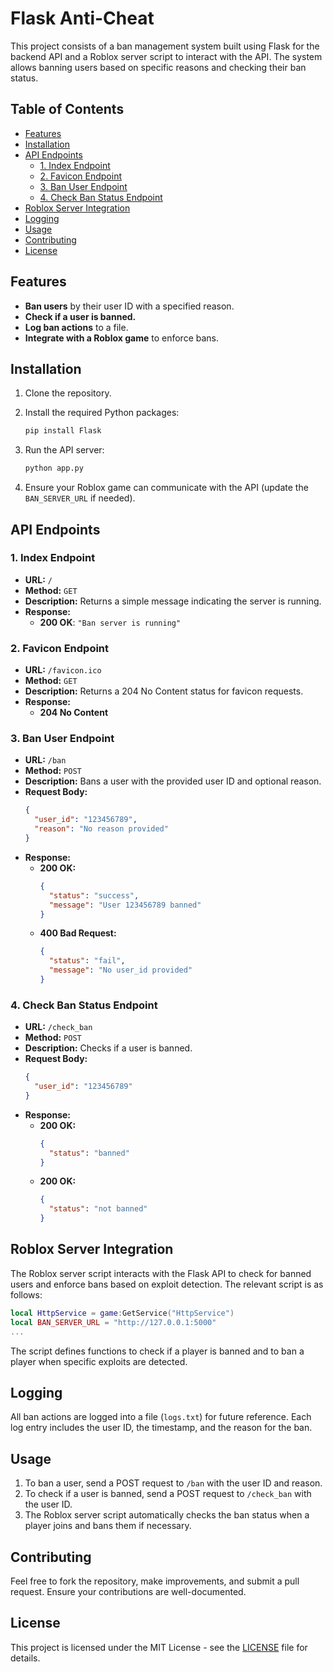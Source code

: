 # Flask Anti-Cheat

This project consists of a ban management system built using Flask for the backend API and a Roblox server script to interact with the API. The system allows banning users based on specific reasons and checking their ban status. 

## Table of Contents

- [Features](#features)
- [Installation](#installation)
- [API Endpoints](#api-endpoints)
  - [1. Index Endpoint](#1-index-endpoint)
  - [2. Favicon Endpoint](#2-favicon-endpoint)
  - [3. Ban User Endpoint](#3-ban-user-endpoint)
  - [4. Check Ban Status Endpoint](#4-check-ban-status-endpoint)
- [Roblox Server Integration](#roblox-server-integration)
- [Logging](#logging)
- [Usage](#usage)
- [Contributing](#contributing)
- [License](#license)

## Features

- **Ban users** by their user ID with a specified reason.
- **Check if a user is banned.**
- **Log ban actions** to a file.
- **Integrate with a Roblox game** to enforce bans.

## Installation

1. Clone the repository.

2. Install the required Python packages:
   ```bash
   pip install Flask
   ```

3. Run the API server:
   ```bash
   python app.py
   ```

4. Ensure your Roblox game can communicate with the API (update the `BAN_SERVER_URL` if needed).

## API Endpoints

### 1. Index Endpoint

- **URL:** `/`
- **Method:** `GET`
- **Description:** Returns a simple message indicating the server is running.
- **Response:**
  - **200 OK**: `"Ban server is running"`

### 2. Favicon Endpoint

- **URL:** `/favicon.ico`
- **Method:** `GET`
- **Description:** Returns a 204 No Content status for favicon requests.
- **Response:**
  - **204 No Content**

### 3. Ban User Endpoint

- **URL:** `/ban`
- **Method:** `POST`
- **Description:** Bans a user with the provided user ID and optional reason.
- **Request Body:**
  ```json
  {
    "user_id": "123456789",
    "reason": "No reason provided"
  }
  ```
- **Response:**
  - **200 OK:** 
    ```json
    {
      "status": "success",
      "message": "User 123456789 banned"
    }
    ```
  - **400 Bad Request:**
    ```json
    {
      "status": "fail",
      "message": "No user_id provided"
    }
    ```

### 4. Check Ban Status Endpoint

- **URL:** `/check_ban`
- **Method:** `POST`
- **Description:** Checks if a user is banned.
- **Request Body:**
  ```json
  {
    "user_id": "123456789"
  }
  ```
- **Response:**
  - **200 OK:** 
    ```json
    {
      "status": "banned"
    }
    ```
  - **200 OK:** 
    ```json
    {
      "status": "not banned"
    }
    ```

## Roblox Server Integration

The Roblox server script interacts with the Flask API to check for banned users and enforce bans based on exploit detection. The relevant script is as follows:

```lua
local HttpService = game:GetService("HttpService")
local BAN_SERVER_URL = "http://127.0.0.1:5000"
...
```

The script defines functions to check if a player is banned and to ban a player when specific exploits are detected.

## Logging

All ban actions are logged into a file (`logs.txt`) for future reference. Each log entry includes the user ID, the timestamp, and the reason for the ban.

## Usage

1. To ban a user, send a POST request to `/ban` with the user ID and reason.
2. To check if a user is banned, send a POST request to `/check_ban` with the user ID.
3. The Roblox server script automatically checks the ban status when a player joins and bans them if necessary.

## Contributing

Feel free to fork the repository, make improvements, and submit a pull request. Ensure your contributions are well-documented.

## License

This project is licensed under the MIT License - see the [LICENSE](LICENSE) file for details.
